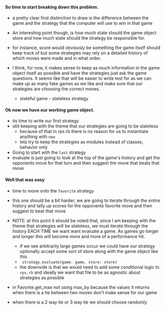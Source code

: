 #### So time to start breaking down this problem.
* a pretty clear first distinction to draw  is the difference between the game and the strategy that the computer will use to win in that game
* An interesting point though, is how much state should the game object store and how much state should the strategy  be responsible for.
* for instance, score would obviously be something the game itself should keep track of but  some strategies may rely on a detailed history of which moves were made and in what order.

* I think, for now, it makes sense to keep as much information in the game object itself as possible and have the strategies just ask the game questions. It seems like that will be easier to write test for as we can make up as many fake games as we like and make sure that our strategies are choosing the correct moves.
  * stateful game -  stateless strategy

#### Ok now we have our working game object.
* its time to write our first strategy
* still keeping with the theme that our strategies are going to be stateless
  * because of that in rps.rb there is no reason for us to instantiate anything with ```new```
  * lets try to keep the strategies as modules instead of classes, behavior only
* Going to start with the ```last``` strategy
* evaluate is just going to look at the top of the game's history and get the opponents move for that turn and then suggest the move that beats that move

#### Well that was easy
* time to move onto the ```favorite``` strategy
* this one should be a bit harder, we are going to iterate through the entire history and tally up scores for the  opponents favorite move and then suggest to beat that move

* NOTE: at this point it should be noted that, since I am keeping with the theme that strategies will be stateless, we must iterate through the history EACH TIME we want want evaluate a game. As games go longer and longer this will become more and more of a performance hit.
  * if we see arbitrarily large games occur we could have our strategy optionally accept some sort of store  along with the game object like this
  * ``` strategy.evaluate(game: game, store: store)```
  * the downside is that we would need to add some conditional logic to ```rps.rb``` and ideally we want that file to be as agnostic about strategies as possible


* in Favorite.get_max not using max_by because the values it returns when there is a tie between two moves don't make sense for our game
* when there is a 2 way tie or 3 way tie we should choose randomly
